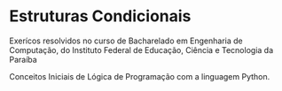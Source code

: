 # Estruturas Condicionais

Exerícos resolvidos no curso de Bacharelado em Engenharia de Computação, do Instituto Federal de Educação, Ciência e Tecnologia da Paraíba

Conceitos Iniciais de Lógica de Programação com a linguagem Python.
